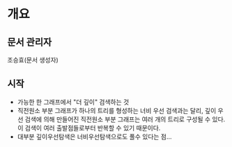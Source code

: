 # 개요
## 문서 관리자
조승효(문서 생성자)
## 시작
 - 가능한 한 그래프에서 "더 깊이" 검색하는 것
 - 직전원소 부분 그래프가 하나의 트리를 형성하는 너비 우선 검색과는 달리, 깊이 우선 검색에 의해 만들어진 직전원소 부분 그래프는 여러 개의 트리로 구성될 수 있다. 이 검색이 여러 출발점들로부터 반복할 수 있기 때문이다.
 - 대부분 깊이우선탐색은 너비우선탐색으로도 풀수 있다는 점…
